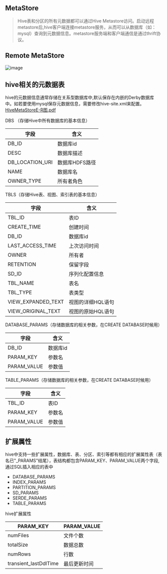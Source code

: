 ## MetaStore
>Hive表和分区的所有元数据都可以通过Hive Metastore访问。启动远程metastore后,hive客户端连接metastore服务，从而可以从数据库（如：mysql）查询到元数据信息。metastore服务端和客户端通信是通过thrift协议。
## Remote MetaStore
![image](/uploads/cb0c99b966579e9222cf00917cafea8f/image.png)

## hive相关的元数据表
hive的元数据信息通常存储在关系型数据库中,默认保存在内嵌的Derby数据库中。如若要使用mysql保存元数据信息，需要修改hive-site.xml来配置。<br>
[HiveMetaStoreE-R图.pdf](/uploads/55de66f59b75c66bc97ac2cb78168423/HiveMetaStoreE-R图.pdf)

DBS （存储Hive中所有数据库的基本信息）

| 字段 | 含义 |
| ------ | ------ |
| DB_ID | 数据库id |
| DESC | 数据库描述 | 
| DB_LOCATION_URI| 数据库HDFS路径 | 
| NAME| 数据库名 | 
| OWNER_TYPE| 所有者角色 | 

TBLS（存储Hive表、视图、索引表的基本信息）

| 字段 | 含义 |
| ------ | ------ |
| TBL_ID| 表ID |
| CREATE_TIME| 创建时间 |
| DB_ID | 数据库id |
| LAST_ACCESS_TIME| 上次访问时间 |
| OWNER| 所有者 |
| RETENTION| 保留字段 |
| SD_ID| 序列化配置信息 |
| TBL_NAME| 表名 |
| TBL_TYPE| 表类型 |
| VIEW_EXPANDED_TEXT| 视图的详细HQL语句 |
| VIEW_ORIGINAL_TEXT| 视图的原始HQL语句 |

DATABASE_PARAMS（存储数据库的相关参数，在CREATE DATABASE时候用）

| 字段 | 含义 |
| ------ | ------ |
| DB_ID | 数据库id |
| PARAM_KEY| 参数名 |
| PARAM_VALUE| 参数值 | 

TABLE_PARAMS（存储数据库的相关参数，在CREATE DATABASE时候用）

| 字段 | 含义 |
| ------ | ------ |
| TBL_ID| 表ID |
| PARAM_KEY| 参数名 |
| PARAM_VALUE| 参数值 | 

## 扩展属性
hive中支持一些扩展属性，数据库、表、分区、索引等都有相应的扩展属性表（表名已"_PARAMS"结尾），表结构都包含PARAM_KEY、PARAM_VALUE两个字段,通过SQL插入相应的表中
* DATABASE_PARAMS
* INDEX_PARAMS
* PARTITION_PARAMS
* SD_PARAMS
* SERDE_PARAMS
* TABLE_PARAMS

hive扩展属性

| PARAM_KEY | PARAM_VALUE |
| ------ | ------ |
| numFiles | 文件个数 |
| totalSize | 数据总数 | 
| numRows | 行数 | 
| transient_lastDdlTime | 最后更新时间 | 